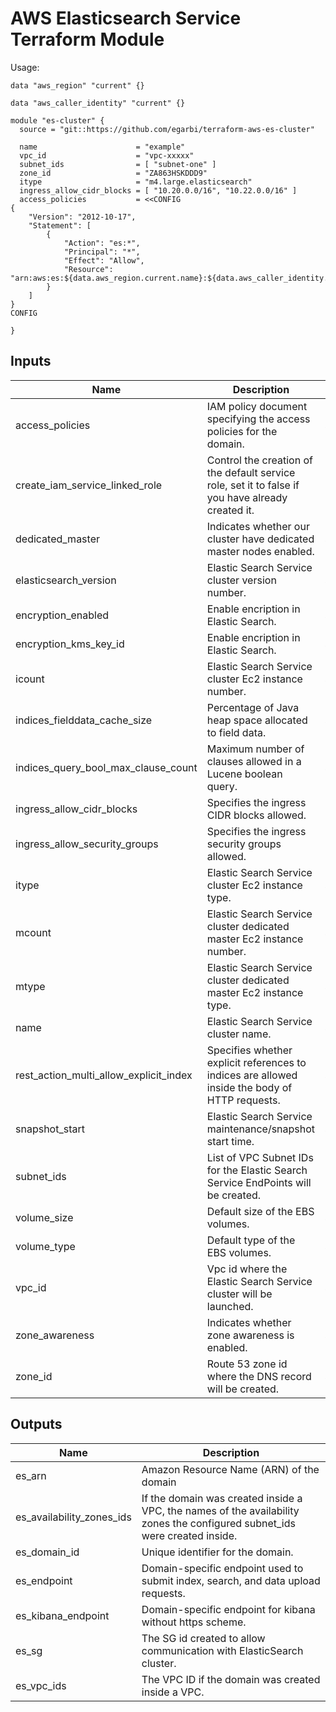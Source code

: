 AWS Elasticsearch Service Terraform Module
==========================================

Usage:

```hcl
data "aws_region" "current" {}

data "aws_caller_identity" "current" {}

module "es-cluster" {
  source = "git::https://github.com/egarbi/terraform-aws-es-cluster"

  name                      = "example"
  vpc_id                    = "vpc-xxxxx"
  subnet_ids                = [ "subnet-one" ]
  zone_id                   = "ZA863HSKDDD9"
  itype                     = "m4.large.elasticsearch"
  ingress_allow_cidr_blocks = [ "10.20.0.0/16", "10.22.0.0/16" ]
  access_policies           = <<CONFIG
{
    "Version": "2012-10-17",
    "Statement": [
        {
            "Action": "es:*",
            "Principal": "*",
            "Effect": "Allow",
            "Resource": "arn:aws:es:${data.aws_region.current.name}:${data.aws_caller_identity.current.account_id}:domain/example/*"
        }
    ]
}
CONFIG

}
```

## Inputs

| Name | Description | Type | Default | Required |
|------|-------------|:----:|:-----:|:-----:|
| access\_policies | IAM policy document specifying the access policies for the domain. | string | `""` | no |
| create\_iam\_service\_linked\_role | Control the creation of the default service role, set it to false if you have already created it. | bool | true | no |
| dedicated\_master | Indicates whether our cluster have dedicated master nodes enabled. | string | `"false"` | no |
| elasticsearch\_version | Elastic Search Service cluster version number. | string | `"5.5"` | no |
| encryption\_enabled | Enable encription in Elastic Search. | string | `"false"` | no |
| encryption\_kms\_key\_id | Enable encription in Elastic Search. | string | `""` | no |
| icount | Elastic Search Service cluster Ec2 instance number. | string | `"1"` | no |
| indices\_fielddata\_cache\_size | Percentage of Java heap space allocated to field data. | string | `""` | no |
| indices\_query\_bool\_max\_clause\_count | Maximum number of clauses allowed in a Lucene boolean query. | string | `"1024"` | no |
| ingress\_allow\_cidr\_blocks | Specifies the ingress CIDR blocks allowed. | list | `<list>` | no |
| ingress\_allow\_security\_groups | Specifies the ingress security groups allowed. | list | `<list>` | no |
| itype | Elastic Search Service cluster Ec2 instance type. | string | `"m4.large.elasticsearch"` | no |
| mcount | Elastic Search Service cluster dedicated master Ec2 instance number. | string | `"0"` | no |
| mtype | Elastic Search Service cluster dedicated master Ec2 instance type. | string | `""` | no |
| name | Elastic Search Service cluster name. | string | n/a | yes |
| rest\_action\_multi\_allow\_explicit\_index | Specifies whether explicit references to indices are allowed inside the body of HTTP requests. | string | `"true"` | no |
| snapshot\_start | Elastic Search Service maintenance/snapshot start time. | string | `"0"` | no |
| subnet\_ids | List of VPC Subnet IDs for the Elastic Search Service EndPoints will be created. | list | n/a | yes |
| volume\_size | Default size of the EBS volumes. | string | `"35"` | no |
| volume\_type | Default type of the EBS volumes. | string | `"gp2"` | no |
| vpc\_id | Vpc id where the Elastic Search Service cluster will be launched. | string | n/a | yes |
| zone\_awareness | Indicates whether zone awareness is enabled. | string | `"false"` | no |
| zone\_id | Route 53 zone id where the DNS record will be created. | string | `""` | no |

## Outputs
| Name | Description |
|------|-------------|
| es\_arn | Amazon Resource Name (ARN) of the domain |
| es\_availability\_zones\_ids | If the domain was created inside a VPC, the names of the availability zones the configured subnet_ids were created inside. |
| es\_domain\_id | Unique identifier for the domain. |
| es\_endpoint | Domain-specific endpoint used to submit index, search, and data upload requests. |
| es\_kibana\_endpoint | Domain-specific endpoint for kibana without https scheme. |
| es\_sg | The SG id created to allow communication with ElasticSearch cluster. |
| es\_vpc\_ids | The VPC ID if the domain was created inside a VPC. |
